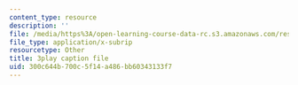 ```yaml
---
content_type: resource
description: ''
file: /media/https%3A/open-learning-course-data-rc.s3.amazonaws.com/res-ll-005-mathematics-of-big-data-and-machine-learning-january-iap-2020/300c644b700c5f14a486bb60343133f7_RpPlj2HnuWg.vtt
file_type: application/x-subrip
resourcetype: Other
title: 3play caption file
uid: 300c644b-700c-5f14-a486-bb60343133f7
---
```

